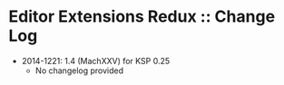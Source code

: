 # Editor Extensions Redux :: Change Log

* 2014-1221: 1.4 (MachXXV) for KSP 0.25
	+ No changelog provided
